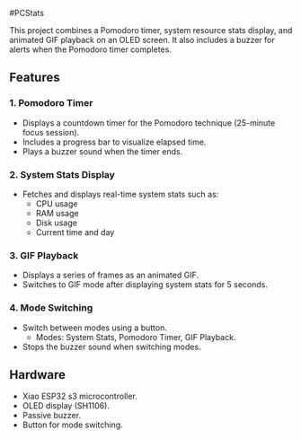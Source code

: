 #PCStats

This project combines a Pomodoro timer, system resource stats display, and animated GIF playback on an OLED screen. It also includes a buzzer for alerts when the Pomodoro timer completes.

## Features

### 1. **Pomodoro Timer**
- Displays a countdown timer for the Pomodoro technique (25-minute focus session).
- Includes a progress bar to visualize elapsed time.
- Plays a buzzer sound when the timer ends.

### 2. **System Stats Display**
- Fetches and displays real-time system stats such as:
  - CPU usage
  - RAM usage
  - Disk usage
  - Current time and day

### 3. **GIF Playback**
- Displays a series of frames as an animated GIF.
- Switches to GIF mode after displaying system stats for 5 seconds.

### 4. **Mode Switching**
- Switch between modes using a button.
  - Modes: System Stats, Pomodoro Timer, GIF Playback.
- Stops the buzzer sound when switching modes.
## Hardware
- Xiao ESP32 s3 microcontroller.
- OLED display (SH1106).
- Passive buzzer.
- Button for mode switching.
